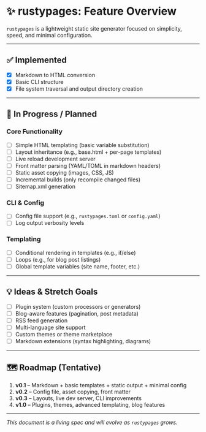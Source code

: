 # ✨ rustypages: Feature Overview

`rustypages` is a lightweight static site generator focused on simplicity, speed, and minimal configuration.

---

## ✅ Implemented

- [x] Markdown to HTML conversion
- [x] Basic CLI structure
- [x] File system traversal and output directory creation

---

## 🔧 In Progress / Planned

### Core Functionality
- [ ] Simple HTML templating (basic variable substitution)
- [ ] Layout inheritance (e.g., base.html + per-page templates)
- [ ] Live reload development server
- [ ] Front matter parsing (YAML/TOML in markdown headers)
- [ ] Static asset copying (images, CSS, JS)
- [ ] Incremental builds (only recompile changed files)
- [ ] Sitemap.xml generation

### CLI & Config
- [ ] Config file support (e.g., `rustypages.toml` or `config.yaml`)
- [ ] Log output verbosity levels

### Templating
- [ ] Conditional rendering in templates (e.g., if/else)
- [ ] Loops (e.g., for blog post listings)
- [ ] Global template variables (site name, footer, etc.)

---

## 💡 Ideas & Stretch Goals

- [ ] Plugin system (custom processors or generators)
- [ ] Blog-aware features (pagination, post metadata)
- [ ] RSS feed generation
- [ ] Multi-language site support
- [ ] Custom themes or theme marketplace
- [ ] Markdown extensions (syntax highlighting, diagrams)

---

## 🗺️ Roadmap (Tentative)

1. **v0.1** – Markdown + basic templates + static output + minimal config
2. **v0.2** – Config file, asset copying, front matter
3. **v0.3** – Layouts, live dev server, CLI improvements
4. **v1.0** – Plugins, themes, advanced templating, blog features

---

*This document is a living spec and will evolve as `rustypages` grows.*

